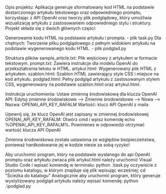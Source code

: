 Opis projektu:
Aplikacja generuje sformatowany kod HTML na podstawie dostarczonego artykułu tekstowego oraz odpowiedniego promptu, korzystając z API OpenAI oraz tworzy plik podglądowy,
który umożliwia wizualizację artykułu z zastosowaniem odpowiedniego stylu i struktury. Projekt składa się z dwóch głównych części:

Generowanie kodu HTML na podstawie artykułu i prompta. - plik task.py
Dla chętnych: Tworzenie pliku podglądowego z pełnym widokiem artykułu na podstawie wygenerowanego kodu HTML. - plik podglad.py

Struktura plików
sample_article.txt: Plik wejściowy z artykułem w formacie tekstowym.
prompt.txt: Zawiera instrukcje dla modelu OpenAI do przekształcenia tekstu w HTML.
artykul.html: Wygenerowany plik HTML z artykułem.
szablon.html: Szablon HTML zawierający style CSS i miejsce na kod artykułu.
podglad.html: Pełny podgląd artykułu z zastosowanym stylem CSS, wygenerowany na podstawie szablon.html oraz artykul.html.

Instrukcja uruchomienia:
Ustaw zmienną środowiskową dla klucza OpenAI API:
Edytuj zmienne środowiskowe --> Zmienne środowiskowe --> Nowa --> Nazwa: OPENAI_API_KEY_RAFALM Wartość: klucz API OpenAI z maila

Upewnij się, że klucz OpenAI jest zapisany w zmiennej środowiskowej OPENAI_API_KEY_RAFALM:
Otwórz cmd i wpisz komendę echo %OPENAI_API_KEY_RAFALM%. Powinieneś w odpowiedzi otrzymać wartość klucza API OpenAI

Zmienna środowiskowa została ustawiona ze względów bezpieczeństwa, ponieważ hardkodowanie jej w kodzie niesie za sobą ryzyko!

Aby uruchomić program, który na podstawie wysłanego do api OpenAI promptu oraz artykułu zwraca plik artykul.html należy uruchomić Visual Studio Code i wpisać komendę w terminalu:
python .\task.py  oczywiście z poziomu katalogu, w którym znajduje się plik wpisując wcześniej: cd "Ścieżka do katalogu"
Analogicznie aby uruchomić program, który generuje wystylizowany podgląd artykułu należy wpisać komendę: python .\podglad.py 
